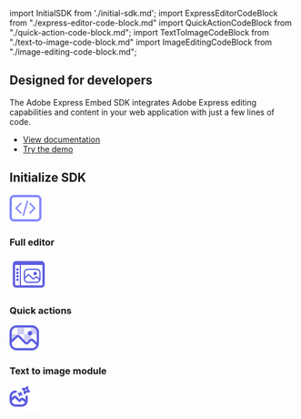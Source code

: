 import InitialSDK from './initial-sdk.md';
import ExpressEditorCodeBlock from "./express-editor-code-block.md"
import QuickActionCodeBlock from "./quick-action-code-block.md";
import TextToImageCodeBlock from "./text-to-image-code-block.md"
import ImageEditingCodeBlock from "./image-editing-code-block.md";

<DCSummaryBlock slots="heading , text , buttons"  background="rgb(31, 42, 73)" buttonPositionRight className="design-features-code-block" />

## Designed for developers

The Adobe Express Embed SDK integrates Adobe Express editing capabilities and content in your web application with just a few lines of code.

- [View documentation](https://developer.adobe.com/express/embed-sdk/docs/guides/)
- [Try the demo](https://demo.expressembed.com/)

<TabsBlock orientation="vertical" slots="heading, image, content" repeat="4"  theme="dark" className='bgBlue' />

## Initialize SDK

![Code for initializing SDK](../images/initialize-SDK.svg)

<InitialSDK/>

### Full editor

![Code to invoke full editor](../images/Express-Editor.svg)

<ExpressEditorCodeBlock/>

### Quick actions

![Code to invoke quick actions](../images/quick-actions.svg)

<QuickActionCodeBlock/>

### Text to image module

![Code to invoke Text to image module](../images/SX_AITextToImage_18_N.svg)

<TextToImageCodeBlock/>

<!-- ### Image editing module

![Code to invoke Image editing module](../images/SX_MediaFileEdit_18_N.svg)

<ImageEditingCodeBlock/> -->
